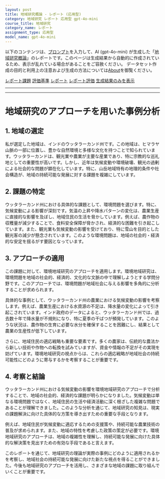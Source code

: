 ```yaml
---
layout: post
title: 地域研究概論 - レポート (応用型)
category: 地域研究 レポート 応用型 gpt-4o-mini
course_title: 地域研究
category_name: レポート
assignment_type: 応用型
model_name: gpt-4o-mini
---
```


以下のコンテンツは、[プロンプト](http://127.0.0.1:8000/generated/地域研究/gpt-4o-mini/prompt_レポート-応用型.md)を入力して、AI (gpt-4o-mini) が生成した「[地域研究概論](/contents/地域研究/)」のレポートです。このページは生成結果から自動的に作成されているため、表示が乱れている場合があることをご容赦ください。
データセット作成の目的と利用上の注意および生成の方法については[About](/About)を御覧ください。

[レポート課題](../レポート課題-応用型)
[評価基準](../評価基準-応用型)
[レポート](../レポート-応用型)
[レポート評価](../レポート評価-応用型)
[生成結果のみを表示](http://127.0.0.1:8000/generated/地域研究/gpt-4o-mini/レポート-応用型.md)
  

***
***
  
# 地域研究のアプローチを用いた事例分析

## 1. 地域の選定

私が選定した地域は、インドのウッタラーカンド州です。この地域は、ヒマラヤ山脈の一部に位置し、豊かな自然環境と多様な文化を持つことで知られています。ウッタラーカンドは、観光業や農業が主要な産業であり、特に宗教的な巡礼地としての重要性が高いです。しかし、近年は気候変動や環境破壊、観光の過剰による社会的な問題が顕在化しています。特に、山岳地域特有の地理的条件や社会構造が、地域の持続可能な発展に対する課題を複雑にしています。

## 2. 課題の特定

ウッタラーカンド州における具体的な課題として、環境問題を選びます。特に、気候変動による影響が深刻です。気温の上昇や降水パターンの変化は、農業生産に直接的な影響を及ぼし、地域住民の生活を脅かしています。例えば、農作物の収穫量が減少することで、食料安全保障が脅かされ、経済的な困難を引き起こしています。また、観光業も気候変動の影響を受けており、特に雪山を目的とした観光客の減少が懸念されています。このような環境問題は、地域の社会的・経済的な安定を揺るがす要因となっています。

## 3. アプローチの適用

この課題に対して、環境地域研究のアプローチを適用します。環境地域研究は、環境問題を地域の社会的、経済的、文化的な文脈の中で理解しようとする学問分野です。このアプローチでは、環境問題が地域社会に与える影響を多角的に分析することが求められます。

具体的な事例として、ウッタラーカンド州の農業における気候変動の影響を考察します。例えば、農業生産における水資源の不足は、降水量の変化によって引き起こされています。インド政府のデータによると、ウッタラーカンド州では、過去数十年で降水量が不規則になり、特に夏季の干ばつが頻発しています。このような状況は、農作物の生育に必要な水分を確保することを困難にし、結果として農業の生産性が低下しています。

さらに、地域住民の適応戦略も重要な要素です。多くの農家は、伝統的な農法から新しい技術や作物への転換を試みていますが、資金や情報の不足がその実現を妨げています。環境地域研究の視点からは、これらの適応戦略が地域社会の持続可能性にどのように寄与するかを考察することが重要です。

## 4. 考察と結論

ウッタラーカンド州における気候変動の影響を環境地域研究のアプローチで分析することで、地域の社会的、経済的な課題が明らかになりました。気候変動は単なる環境問題ではなく、地域住民の生活や経済活動に深く根ざした複雑な問題であることが理解できました。このような分析を通じて、地域研究の知見は、現実の課題解決に向けた具体的な方策を導き出すための重要な手段となります。

例えば、地域住民が気候変動に適応するための支援策や、持続可能な農業技術の普及が求められます。また、地域の特性を考慮した政策の策定が必要です。環境地域研究のアプローチは、地域の複雑性を理解し、持続可能な発展に向けた具体的な解決策を見出すための有効な手段であると言えます。

このレポートを通じて、地域研究の理論が実際の事例にどのように適用されるかを考察し、地域社会の持続可能な発展に向けた新たな視点を得ることができました。今後も地域研究のアプローチを活用し、さまざまな地域の課題に取り組んでいくことが重要です。
